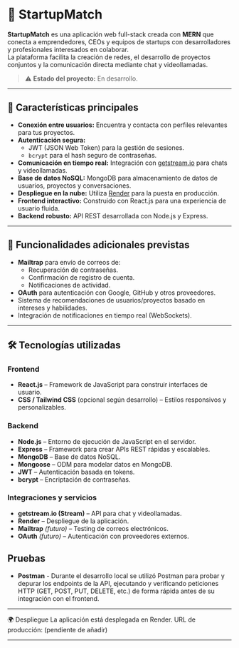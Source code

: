# 🚀 StartupMatch

**StartupMatch** es una aplicación web full-stack creada con **MERN** que conecta a emprendedores, CEOs y equipos de startups con desarrolladores y profesionales interesados en colaborar.  
La plataforma facilita la creación de redes, el desarrollo de proyectos conjuntos y la comunicación directa mediante chat y videollamadas.

> ⚠️ **Estado del proyecto:** En desarrollo.

---

## 📌 Características principales

- **Conexión entre usuarios:** Encuentra y contacta con perfiles relevantes para tus proyectos.
- **Autenticación segura:**  
  - JWT (JSON Web Token) para la gestión de sesiones.  
  - `bcrypt` para el hash seguro de contraseñas.  
- **Comunicación en tiempo real:** Integración con [getstream.io](https://getstream.io) para chats y videollamadas.
- **Base de datos NoSQL:** MongoDB para almacenamiento de datos de usuarios, proyectos y conversaciones.
- **Despliegue en la nube:** Utiliza [Render](https://render.com) para la puesta en producción.
- **Frontend interactivo:** Construido con React.js para una experiencia de usuario fluida.
- **Backend robusto:** API REST desarrollada con Node.js y Express.

---

## 🔮 Funcionalidades adicionales previstas

- **Mailtrap** para envío de correos de:
  - Recuperación de contraseñas.
  - Confirmación de registro de cuenta.
  - Notificaciones de actividad.
- **OAuth** para autenticación con Google, GitHub y otros proveedores.
- Sistema de recomendaciones de usuarios/proyectos basado en intereses y habilidades.
- Integración de notificaciones en tiempo real (WebSockets).

---

## 🛠️ Tecnologías utilizadas

### Frontend
- **React.js** – Framework de JavaScript para construir interfaces de usuario.
- **CSS / Tailwind CSS** (opcional según desarrollo) – Estilos responsivos y personalizables.

### Backend
- **Node.js** – Entorno de ejecución de JavaScript en el servidor.
- **Express** – Framework para crear APIs REST rápidas y escalables.
- **MongoDB** – Base de datos NoSQL.
- **Mongoose** – ODM para modelar datos en MongoDB.
- **JWT** – Autenticación basada en tokens.
- **bcrypt** – Encriptación de contraseñas.

### Integraciones y servicios
- **getstream.io (Stream)** – API para chat y videollamadas.
- **Render** – Despliegue de la aplicación.
- **Mailtrap** *(futuro)* – Testing de correos electrónicos.
- **OAuth** *(futuro)* – Autenticación con proveedores externos.

## Pruebas 
- **Postman** - Durante el desarrollo local se utilizó Postman para probar y depurar los endpoints de la API, ejecutando y verificando peticiones HTTP (GET, POST, PUT, DELETE, etc.) de forma rápida antes de su integración con el frontend.

---

🌍 Despliegue
La aplicación está desplegada en Render.
URL de producción: (pendiente de añadir)

---
